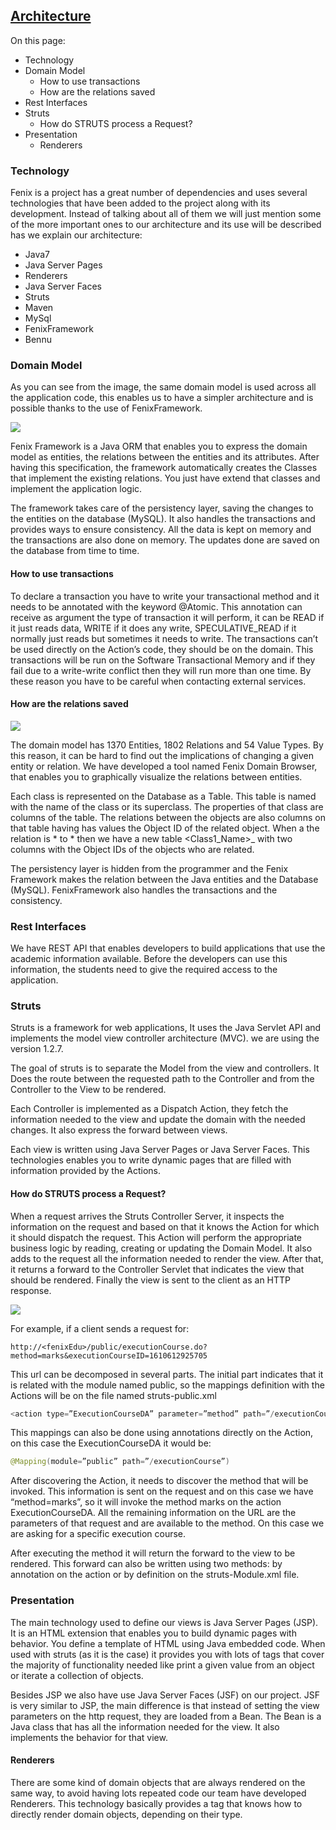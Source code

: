## [Architecture](./architecture.md)

On this page:

+ Technology
+ Domain Model
  + How to use transactions
  + How are the relations saved
+ Rest Interfaces
+ Struts
  + How do STRUTS process a Request?
+ Presentation
  + Renderers

### **Technology**

Fenix is a project has a great number of dependencies and uses several technologies that have been added to the project along with its development. Instead of talking about all of them we will just mention some of the more important ones to our architecture and its use will be described has we explain our architecture:


+ Java7
+ Java Server Pages
+ Renderers
+ Java Server Faces
+ Struts
+ Maven
+ MySql
+ FenixFramework
+ Bennu

### **Domain Model**
As you can see from the image, the same domain model is used across all the application code, this enables us to have a simpler architecture and is possible thanks to the use of FenixFramework.

![](./assets/fa.png)


Fenix Framework is a Java ORM that enables you to express the domain model as entities, the relations between the entities and its attributes. After having this specification, the framework automatically creates the Classes that implement the existing relations. You just have extend that classes and  implement the application logic.

The framework takes care of the persistency layer, saving the changes to the entities on the database (MySQL). It also handles the transactions and provides ways to ensure consistency.
All the data is kept on memory and the transactions are also done on memory. The updates done are  saved on the database from time to time.

#### **How to use transactions**
To declare a transaction you have to write your transactional method and it needs to be annotated with the keyword @Atomic. This annotation can receive as argument the type of transaction it will perform, it can be READ if it just reads data, WRITE if it does any write, SPECULATIVE\_READ if it normally just reads but sometimes it needs to write. The transactions can’t be used directly on the Action’s code, they should be on the domain.
This transactions will be run on the Software Transactional Memory and if they fail due to a write-write conflict then they will run more than one time. By these reason you have to be careful when contacting external services.

#### **How are the relations saved**

![](assets/domainmodel.png)

The domain model has 1370 Entities, 1802 Relations and 54 Value Types. By this reason, it can be hard to find out the implications of changing a given entity or relation. We have developed a tool named Fenix Domain Browser, that enables you to graphically visualize the relations between entities.

Each class is represented on the Database as a Table. This table is named with the name of the class or its superclass. The properties of that class are columns of the table. The relations between the objects are also columns on that table having has values the Object ID of the related object. When a the relation is * to * then we have a new table <Class1\_Name>\_<Class2Name> with two columns with the Object IDs of the objects who are related.

The persistency layer is hidden from the programmer and the Fenix Framework makes the relation between the Java entities and the Database (MySQL). FenixFramework also handles the transactions and the consistency.

### **Rest Interfaces**
We have REST API that enables developers to build applications that use the academic information available. Before the developers can use this information, the students need to give the required access to the application.

### **Struts**
Struts is a framework for web applications, It uses the Java Servlet API and implements the model view controller architecture (MVC). we are using the version 1.2.7.

The goal of struts is to separate the Model from the view and controllers. It Does the route between the requested path to the Controller and from the Controller to the View to be rendered.

Each Controller is implemented as a Dispatch Action, they fetch the information needed to the view and update the domain with the needed changes. It also express the forward between views.

Each view is written using Java Server Pages or Java Server Faces. This technologies enables you to write dynamic pages that are filled with information provided by the Actions.


#### **How do STRUTS process a Request?**
When a request arrives the Struts Controller Server, it inspects the information on the request and based on that it knows the Action for which it should dispatch the request. This Action will perform the appropriate business logic by reading, creating or updating the Domain Model. It also adds to the request all the information needed to render the view. After that, it returns a forward to the Controller Servlet that indicates the view that should be rendered. Finally the view is sent to the client as an HTTP response.

 ![](assets/struts.jpg)


 For example, if a client sends a request for:


``` http
http://<fenixEdu>/public/executionCourse.do?method=marks&executionCourseID=1610612925705
```

This url can be decomposed in several parts. The initial part indicates that it is related with the module named public, so the mappings definition with the Actions will be on the file named struts-public.xml


``` java
<action type=”ExecutionCourseDA” parameter=”method” path=”/executionCourse”>

```


This mappings can also be done using annotations directly on the Action, on this case the ExecutionCourseDA it would be:


``` java
@Mapping(module=”public” path=”/executionCourse”)

```

After discovering the Action, it needs to discover the method that will be invoked. This information is sent on the request and on this case we have “method=marks”, so it will invoke the method marks on the action ExecutionCourseDA. All the remaining information on the URL are the parameters of that request and are available to the method. On this case we are asking for a specific execution course.

After executing the method it will return the forward to the view to be rendered. This forward can also be written using two methods: by annotation on the action or by definition on the struts-Module.xml file.

### **Presentation**

The main technology used to define our views is Java Server Pages (JSP). It is an HTML extension that enables you to build dynamic pages with behavior.
You define a template of HTML using Java embedded code. When used with struts (as it is the case) it provides you with lots of tags that cover the majority of functionality needed like print a given value from an object or iterate a collection of objects.

Besides JSP we also have use Java Server Faces (JSF) on our project. JSF is very similar to JSP, the main difference is that instead of setting the view parameters on the http request, they are loaded from a Bean. The Bean is a Java class that has all the information needed for the view. It also implements the behavior for that view.

#### **Renderers**
There are some kind of domain objects that are always rendered on the same way, to avoid having lots repeated code our team have developed Renderers. This technology basically provides a tag that knows how to directly render domain objects, depending on their type.